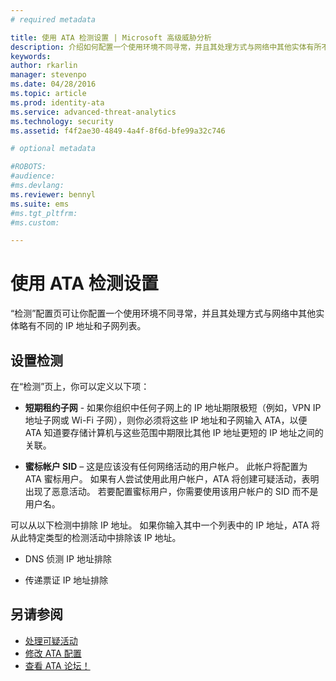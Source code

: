 ```yaml
---
# required metadata

title: 使用 ATA 检测设置 | Microsoft 高级威胁分析
description: 介绍如何配置一个使用环境不同寻常，并且其处理方式与网络中其他实体有所不同的 IP 地址和子网列表
keywords:
author: rkarlin
manager: stevenpo
ms.date: 04/28/2016
ms.topic: article
ms.prod: identity-ata
ms.service: advanced-threat-analytics
ms.technology: security
ms.assetid: f4f2ae30-4849-4a4f-8f6d-bfe99a32c746

# optional metadata

#ROBOTS:
#audience:
#ms.devlang:
ms.reviewer: bennyl
ms.suite: ems
#ms.tgt_pltfrm:
#ms.custom:

---
```


# 使用 ATA 检测设置
“检测”配置页可让你配置一个使用环境不同寻常，并且其处理方式与网络中其他实体略有不同的 IP 地址和子网列表。

## 设置检测
在“检测”页上，你可以定义以下项：

-   **短期租约子网** - 如果你组织中任何子网上的 IP 地址期限极短（例如，VPN IP 地址子网或 Wi-Fi 子网），则你必须将这些 IP 地址和子网输入 ATA，以便 ATA 知道要存储计算机与这些范围中期限比其他 IP 地址更短的 IP 地址之间的关联。

-   **蜜标帐户 SID** – 这是应该没有任何网络活动的用户帐户。 此帐户将配置为 ATA 蜜标用户。 如果有人尝试使用此用户帐户，ATA 将创建可疑活动，表明出现了恶意活动。 若要配置蜜标用户，你需要使用该用户帐户的 SID 而不是用户名。

可以从以下检测中排除 IP 地址。 如果你输入其中一个列表中的 IP 地址，ATA 将从此特定类型的检测活动中排除该 IP 地址。

-   DNS 侦测 IP 地址排除

-   传递票证 IP 地址排除

## 另请参阅
- [处理可疑活动](working-with-suspicious-activities.md)
- [修改 ATA 配置](modifying-ata-configuration.md)
- [查看 ATA 论坛！](https://social.technet.microsoft.com/Forums/security/en-US/home?forum=mata)


<!--HONumber=May16_HO1-->


